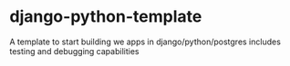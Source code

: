 # django-python-template
A template to start building we apps in django/python/postgres includes testing and debugging capabilities
